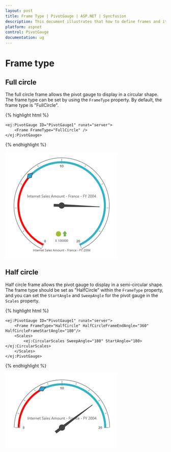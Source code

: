 ```yaml
---
layout: post
title: Frame Type | PivotGauge | ASP.NET | Syncfusion
description: This document illustrates that how to define frames and its types with respective to the angles and scales in ASP.NET PivotGauge control
platform: aspnet
control: PivotGauge
documentation: ug
---
```


# Frame type

## Full circle

The full circle frame allows the pivot gauge to display in a circular shape. The frame type can be set by using the `FrameType` property. By default, the frame type is "FullCircle".

{% highlight html %}

    <ej:PivotGauge ID="PivotGauge1" runat="server">
        <Frame FrameType="FullCircle" />
    </ej:PivotGauge>

{% endhighlight  %}

![](Frame-Type_images/FullCircle.png) 

## Half circle

Half circle frame allows the pivot gauge to display in a semi-circular shape. The frame type should be set as "HalfCircle" within the `FrameType` property, and you can set the `StartAngle` and `SweepAngle` for the pivot gauge in the `Scales` property.


{% highlight html %}

    <ej:PivotGauge ID="PivotGauge1" runat="server">
        <Frame FrameType="HalfCircle" HalfCircleFrameEndAngle="360" HalfCircleFrameStartAngle="180"/>
        <Scales>
            <ej:CircularScales SweepAngle="180" StartAngle="180></ej:CircularScales>
        </Scales>
    </ej:PivotGauge>

{% endhighlight  %}

![](Frame-Type_images/HalfCircle.png) 
